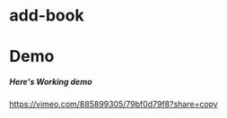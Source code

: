 # add-book



# Demo

##### Here's Working demo

https://vimeo.com/885899305/79bf0d79f8?share=copy




